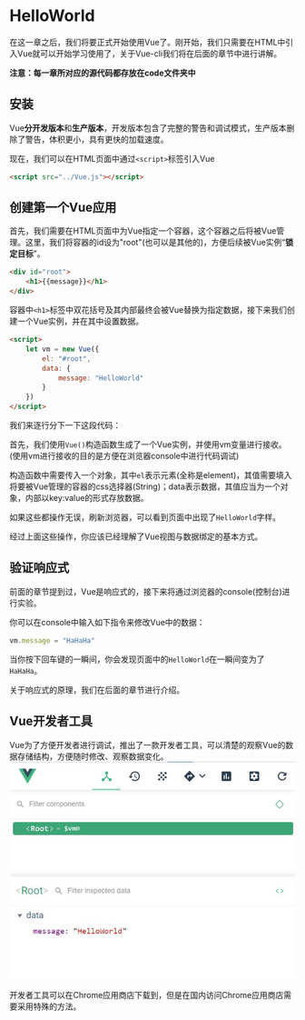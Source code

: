 # HelloWorld

在这一章之后，我们将要正式开始使用Vue了。刚开始，我们只需要在HTML中引入Vue就可以开始学习使用了，关于Vue-cli我们将在后面的章节中进行讲解。

**注意：每一章所对应的源代码都存放在code文件夹中**

## 安装
Vue**分开发版本**和**生产版本**，开发版本包含了完整的警告和调试模式，生产版本删除了警告，体积更小，具有更快的加载速度。

现在，我们可以在HTML页面中通过`<script>`标签引入Vue
```html
<script src="../Vue.js"></script>
```

## 创建第一个Vue应用
首先，我们需要在HTML页面中为Vue指定一个容器，这个容器之后将被Vue管理。这里，我们将容器的id设为"root"(也可以是其他的)，方便后续被Vue实例“**锁定目标**”。
```html
<div id="root">
	<h1>{{message}}</h1>
</div>
```
容器中`<h1>`标签中双花括号及其内部最终会被Vue替换为指定数据，接下来我们创建一个Vue实例，并在其中设置数据。
```html
<script>
	let vm = new Vue({
		el: "#root",
		data: {
			message: "HelloWorld"
		}
	})
</script>
```
我们来逐行分下一下这段代码：

首先，我们使用`Vue()`构造函数生成了一个Vue实例，并使用vm变量进行接收。(使用vm进行接收的目的是方便在浏览器console中进行代码调试)

构造函数中需要传入一个对象，其中`el`表示元素(全称是element)，其值需要填入将要被Vue管理的容器的css选择器(String)；data表示数据，其值应当为一个对象，内部以key:value的形式存放数据。

如果这些都操作无误，刷新浏览器，可以看到页面中出现了`HelloWorld`字样。

经过上面这些操作，你应该已经理解了Vue视图与数据绑定的基本方式。

## 验证响应式
前面的章节提到过，Vue是响应式的，接下来将通过浏览器的console(控制台)进行实验。

你可以在console中输入如下指令来修改Vue中的数据：
```javascript
vm.message = "HaHaHa"
```
当你按下回车键的一瞬间，你会发现页面中的`HelloWorld`在一瞬间变为了`HaHaHa`。

关于响应式的原理，我们在后面的章节进行介绍。

## Vue开发者工具
Vue为了方便开发者进行调试，推出了一款开发者工具，可以清楚的观察Vue的数据存储结构，方便随时修改、观察数据变化。
<img src="./_res/1.jpg">

开发者工具可以在Chrome应用商店下载到，但是在国内访问Chrome应用商店需要采用特殊的方法。